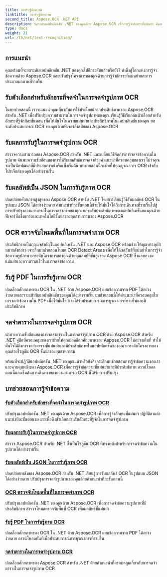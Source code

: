 ```yaml
---
title: การรับรู้ข้อความ
linktitle: การรับรู้ข้อความ
second_title: Aspose.OCR .NET API
description: ยกระดับแอปพลิเคชัน .NET ของคุณด้วย Aspose.OCR เพื่อการรู้จำอักขระที่แม่นยำ ค้นพบบทช่วยสอนในการรับตัวเลือก ผลลัพธ์ และรูปแบบ JSON ในการจดจำรูปภาพ OCR
type: docs
weight: 21
url: /th/net/text-recognition/
---
```

## การแนะนำ

คุณพร้อมที่จะยกระดับแอปพลิเคชัน .NET ของคุณไปอีกระดับแล้วหรือยัง? ดำดิ่งสู่โลกแห่งการรู้จำข้อความด้วย Aspose.OCR และปรับปรุงโครงการของคุณด้วยการรู้จำอักขระที่แม่นยำและการประมวลผลภาพที่ราบรื่น

## รับตัวเลือกสำหรับอักขระที่จดจำในการจดจำรูปภาพ OCR

ในบทช่วยสอนนี้ เราจะแนะนำคุณเกี่ยวกับการใช้ประโยชน์จากประสิทธิภาพของ Aspose.OCR สำหรับ .NET เพื่อปรับปรุงความสามารถในการจดจำรูปภาพของคุณ เรียนรู้วิธีเรียกค้นตัวเลือกสำหรับอักขระที่รู้จักทีละขั้นตอน เพื่อให้มั่นใจในความแม่นยำและประสิทธิภาพในแอปพลิเคชันของคุณ ยกระดับประสบการณ์ OCR ของคุณด้วยฟีเจอร์ล้ำสมัยของ Aspose.OCR

## รับผลการรับรู้ในการจดจำรูปภาพ OCR

สำรวจความสามารถของ Aspose.OCR สำหรับ .NET และเปลี่ยนวิธีจัดการการจดจำข้อความในรูปภาพ ค้นพบความซับซ้อนของการได้รับผลลัพธ์การจดจำด้วยคำแนะนำที่ครอบคลุมของเรา ไม่ว่าคุณจะเป็นนักพัฒนาที่มีประสบการณ์หรือเพิ่งเริ่มต้น บทช่วยสอนนี้จะช่วยให้คุณบูรณาการ OCR เข้ากับโปรเจ็กต์ของคุณได้อย่างราบรื่น

## รับผลลัพธ์เป็น JSON ในการรับรู้ภาพ OCR

ปลดปล่อยศักยภาพสูงสุดของ Aspose.OCR สำหรับ .NET โดยการเรียนรู้วิธีรับผลลัพธ์ OCR ในรูปแบบ JSON ได้อย่างง่ายดาย คำแนะนำทีละขั้นตอนนี้ช่วยให้มั่นใจได้ถึงการเดินทางที่ราบรื่นไปสู่การปรับปรุงความสามารถในการจดจำภาพของคุณ ยกระดับประสิทธิภาพของแอปพลิเคชันของคุณด้วยฟีเจอร์ที่แข็งแกร่งและเทคโนโลยีชั้นนำของอุตสาหกรรมของ Aspose.OCR

## OCR ตรวจจับโหมดพื้นที่ในการจดจำภาพ OCR

ประสิทธิภาพเป็นกุญแจสำคัญในแอปพลิเคชัน .NET และ Aspose.OCR พร้อมช่วยให้คุณบรรลุเป้าหมายดังกล่าว เจาะลึกบทช่วยสอนโหมด OCR Detect Areas เพื่อให้ได้ผลลัพธ์ที่แม่นยำในการรู้จำข้อความรูปภาพ ยกระดับโครงการของคุณด้วยคุณสมบัติขั้นสูงของ Aspose.OCR ซึ่งมอบความแม่นยำและความรวดเร็วในการจดจำข้อความ

## รับรู้ PDF ในการรับรู้ภาพ OCR

ปลดล็อกศักยภาพของ OCR ใน .NET ด้วย Aspose.OCR แยกข้อความจาก PDF ได้อย่างง่ายดายและรวมเข้ากับแอปพลิเคชันของคุณได้อย่างราบรื่น บทช่วยสอนนี้ให้คำแนะนำที่ครอบคลุมในการจดจำข้อความใน PDF เพื่อให้มั่นใจว่าจะได้รับประสบการณ์การบูรณาการที่ราบรื่นและมีประสิทธิภาพ

## จดจำตารางในการจดจำรูปภาพ OCR

นำทางความซับซ้อนของการจดจำตารางในการจดจำรูปภาพ OCR ด้วย Aspose.OCR สำหรับ .NET คู่มือที่ครอบคลุมของเราช่วยให้คุณปลดล็อกศักยภาพของ Aspose.OCR ได้อย่างเต็มที่ ทำให้มั่นใจได้ถึงการจดจำตารางที่แม่นยำและมีประสิทธิภาพในแอปพลิเคชันของคุณ ยกระดับโครงการของคุณด้วยโซลูชัน OCR ชั้นนำของอุตสาหกรรม

พร้อมที่จะปฏิวัติแอปพลิเคชัน .NET ของคุณแล้วหรือยัง? เจาะลึกบทช่วยสอนการรู้จำข้อความของเราและควบคุมพลังของ Aspose.OCR เพื่อการรู้จำข้อความที่แม่นยำและมีประสิทธิภาพ ดาวน์โหลดตอนนี้และเริ่มต้นการเดินทางของความสามารถ OCR ที่ได้รับการปรับปรุง
## บทช่วยสอนการรู้จำข้อความ
### [รับตัวเลือกสำหรับอักขระที่จดจำในการจดจำรูปภาพ OCR](./get-choices-for-recognized-characters/)
ปรับปรุงแอปพลิเคชัน .NET ของคุณด้วย Aspose.OCR เพื่อการรู้จำอักขระที่แม่นยำ ปฏิบัติตามคำแนะนำทีละขั้นตอนของเราเพื่อดึงตัวเลือกสำหรับอักขระที่รู้จักในการจดจำรูปภาพ
### [รับผลการรับรู้ในการจดจำรูปภาพ OCR](./get-recognition-result/)
สำรวจ Aspose.OCR สำหรับ .NET ซึ่งเป็นโซลูชัน OCR ที่ทรงพลังสำหรับการจดจำข้อความในรูปภาพได้อย่างราบรื่น
### [รับผลลัพธ์เป็น JSON ในการรับรู้ภาพ OCR](./get-result-as-json/)
ปลดปล่อยพลังของ Aspose.OCR สำหรับ .NET เรียนรู้การรับผลลัพธ์ OCR ในรูปแบบ JSON ได้อย่างง่ายดาย ปรับปรุงการจดจำรูปภาพของคุณด้วยคำแนะนำทีละขั้นตอนนี้
### [OCR ตรวจจับโหมดพื้นที่ในการจดจำภาพ OCR](./ocr-detect-areas-mode/)
ปรับปรุงแอปพลิเคชัน .NET ของคุณด้วย Aspose.OCR เพื่อการจดจำข้อความรูปภาพที่มีประสิทธิภาพ สำรวจโหมดตรวจจับพื้นที่ OCR เพื่อผลลัพธ์ที่แม่นยำ
### [รับรู้ PDF ในการรับรู้ภาพ OCR](./recognize-pdf/)
ปลดล็อกศักยภาพของ OCR ใน .NET ด้วย Aspose.OCR แยกข้อความจาก PDF ได้อย่างง่ายดาย ดาวน์โหลดทันทีเพื่อประสบการณ์การบูรณาการที่ราบรื่น
### [จดจำตารางในการจดจำรูปภาพ OCR](./recognize-table/)
ปลดล็อกศักยภาพของ Aspose.OCR สำหรับ .NET ด้วยคำแนะนำที่ครอบคลุมเกี่ยวกับการจดจำตารางในการจดจำรูปภาพ OCR